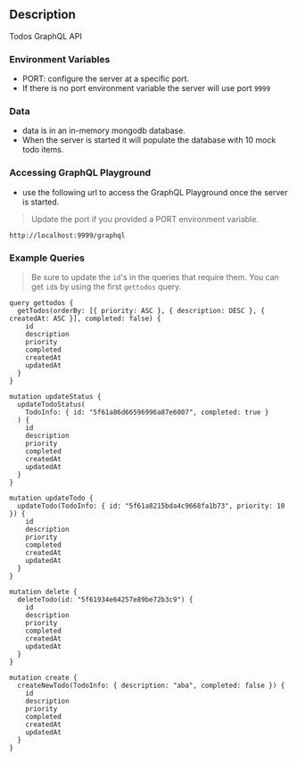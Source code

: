## Description

Todos GraphQL API

### Environment Variables

- PORT: configure the server at a specific port.
- If there is no port environment variable the server will use port `9999`

### Data

- data is in an in-memory mongodb database.
- When the server is started it will populate the database with 10 mock todo
  items.

### Accessing GraphQL Playground

- use the following url to access the GraphQL Playground once the server is
  started.

> Update the port if you provided a PORT environment variable.

```
http://localhost:9999/graphql
```

### Example Queries

> Be sure to update the `id`'s in the queries that require them. You can get
> `id`s by using the first `gettodos` query.

```
query gettodos {
  getTodos(orderBy: [{ priority: ASC }, { description: DESC }, { createdAt: ASC }], completed: false) {
    id
    description
    priority
    completed
    createdAt
    updatedAt
  }
}

mutation updateStatus {
  updateTodoStatus(
    TodoInfo: { id: "5f61a86d66596996a87e6007", completed: true }
  ) {
    id
    description
    priority
    completed
    createdAt
    updatedAt
  }
}

mutation updateTodo {
  updateTodo(TodoInfo: { id: "5f61a8215bda4c9668fa1b73", priority: 10 }) {
    id
    description
    priority
    completed
    createdAt
    updatedAt
  }
}

mutation delete {
  deleteTodo(id: "5f61934e64257e89be72b3c9") {
    id
    description
    priority
    completed
    createdAt
    updatedAt
  }
}

mutation create {
  createNewTodo(TodoInfo: { description: "aba", completed: false }) {
    id
    description
    priority
    completed
    createdAt
    updatedAt
  }
}
```
